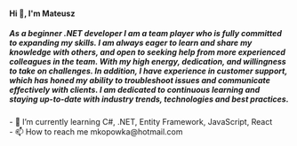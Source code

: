 <h4 align="left">Hi 👋, I'm Mateusz</h4>
<h5 align="left">As a beginner .NET developer I am a team player who is fully committed to expanding my skills. I am always eager to learn and share my knowledge with others, and open to seeking help from more experienced colleagues in the team. With my high energy, dedication, and willingness to take on challenges. In addition, I have experience in customer support, which has honed my ability to troubleshoot issues and communicate effectively with clients. I am dedicated to continuous learning and staying up-to-date with industry trends, technologies and best practices.</h5>
- 🌱 I’m currently learning C#, .NET, Entity Framework, JavaScript, React <br>
- 📫 How to reach me mkopowka@hotmail.com
